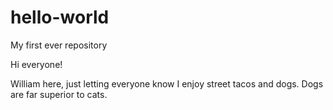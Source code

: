 # hello-world
My first ever repository

Hi everyone!

William here, just letting everyone know I enjoy street tacos and dogs.
Dogs are far superior to cats.

